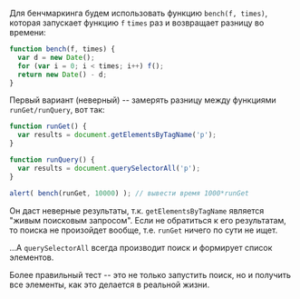 Для бенчмаркинга будем использовать функцию `bench(f, times)`, которая запускает функцию `f` `times` раз и возвращает разницу во времени:

```js
function bench(f, times) {
  var d = new Date();
  for (var i = 0; i < times; i++) f();
  return new Date() - d;
}
```

Первый вариант (неверный) -- замерять разницу между функциями `runGet/runQuery`, вот так:

```js
function runGet() {
  var results = document.getElementsByTagName('p');
}

function runQuery() {
  var results = document.querySelectorAll('p');
}

alert( bench(runGet, 10000) ); // вывести время 1000*runGet
```

Он даст неверные результаты, т.к. `getElementsByTagName` является "живым поисковым запросом". Если не обратиться к его результатам, то поиска не произойдет вообще, т.е. `runGet` ничего по сути не ищет.

...А `querySelectorAll` всегда производит поиск и формирует список элементов.

Более правильный тест -- это не только запустить поиск, но и получить все элементы, как это делается в реальной жизни.

